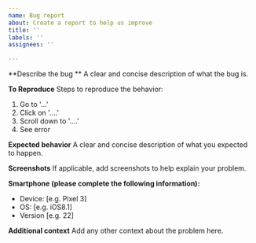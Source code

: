 ```yaml
---
name: Bug report
about: Create a report to help us improve
title: ''
labels: ''
assignees: ''

---
```


**Describe the bug **
A clear and concise description of what the bug is.

**To Reproduce**
Steps to reproduce the behavior:
1. Go to '...'
2. Click on '....'
3. Scroll down to '....'
4. See error

**Expected behavior**
A clear and concise description of what you expected to happen.

**Screenshots**
If applicable, add screenshots to help explain your problem.


**Smartphone (please complete the following information):**
 - Device: [e.g. Pixel 3]
 - OS: [e.g. iOS8.1]
 - Version [e.g. 22]

**Additional context**
Add any other context about the problem here.
